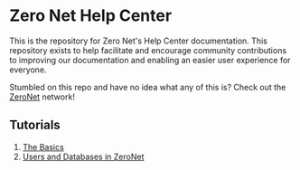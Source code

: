 # Zero Net Help Center

This is the repository for Zero Net's Help Center documentation. This repository exists to help facilitate and encourage community contributions to improving our documentation and enabling an easier user experience for everyone.

Stumbled on this repo and have no idea what any of this is? Check out the [ZeroNet](https://zeronet.io/) network!

## Tutorials

1. [The Basics](https://github.com/Monotox/ZeroNetHelpCenter/blob/master/TheBasics.md) 
2. [Users and Databases in ZeroNet](https://github.com/Monotox/ZeroNetHelpCenter/blob/master/UsersDatabase.md)
